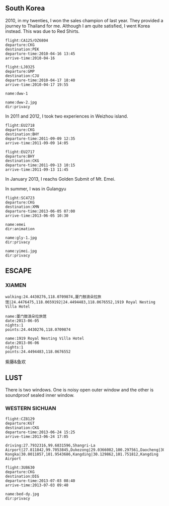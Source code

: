 <a-secret name="timeline"></a-secret>

<a-secret name="wxj"></a-secret>

## South Korea

2010, in my twenties, I won the sales champion of last year. They provided a journey to Thailand for me. Although I am quite satisfied, I went Korea instead. This was due to Red Shirts. 

```<a-flight>
flight:CA125/OZ6804
departure:CKG
destination:PEK
departure-time:2010-04-16 13:45
arrive-time:2010-04-16
```

```<a-flight>
flight:LJ0325
departure:GMP
destination:CJU
departure-time:2010-04-17 18:40
arrive-time:2010-04-17 19:55
```

```<a-img>
name:dww-1
```

```<a-img>
name:dww-2.jpg
dir:privacy
```

In 2011 and 2012, I took two experiences in Weizhou island. 

```<a-flight>
flight:EU2718
departure:CKG
destination:BHY
departure-time:2011-09-09 12:35
arrive-time:2011-09-09 14:05
```

```<a-flight>
flight:EU2717
departure:BHY
destination:CKG
departure-time:2011-09-13 10:15
arrive-time:2011-09-13 11:45
```

In January 2013, I reachs Golden Submit of Mt. Emei. 

In summer, I was in Gulangyu

```<a-flight>
flight:SC4723
departure:CKG
destination:XMN
departure-time:2013-06-05 07:00
arrive-time:2013-06-05 10:30
```

```<a-img>
name:emei
dir:animation
```

```<a-img>
name:gly-1.jpg
dir:privacy
```

```<a-img>
name:yimei.jpg
dir:privacy
```

## ESCAPE

### XIAMEN

```<a-map>
walking:24.4430276,118.0709874,厦门鼓浪朵拉旅馆|24.4476475,118.0659192|24.4494483,118.0676552,1919 Royal Nesting Villa Hotel
```

```<a-hotel>
name:厦门鼓浪朵拉旅馆
date:2013-06-05
nights:1
points:24.4430276,118.0709874
```

```<a-hotel>
name:1919 Royal Nesting Villa Hotel
date:2013-06-06
nights:1
points:24.4494483,118.0676552
```

紫藤&鱼欢

<a-flight flight="CA4166" departure="XMN" departure-time="2013-06-07 22:05" destination="CKG" arrive-time="2013-06-08 00:30"></a-flight>

## LUST

There is two windows. One is noisy open outer window and the other is soundproof sealed inner window.

### WESTERN SICHUAN

```<a-flight>
flight:CZ8129
departure:KGT
destination:CKG
departure-time:2013-06-24 15:25
arrive-time:2013-06-24 17:05
```

```<a-map>
driving:27.7932316,99.6831596,Shangri-La Airport|27.811842,99.7053845,Dukezong|29.0366082,100.297561,Daocheng|30.021596,101.527224,Xinduqiao|30.0011057,101.9543686,Kangding|29.6745313,102.1020761|29.599233,102.171681,Minya Kongka|30.0011057,101.9543686,Kangding|30.129862,101.751812,Kangding Airport
```

```<a-flight>
flight:3U8630
departure:CKG
destination:DIG
departure-time:2013-07-03 08:40
arrive-time:2013-07-03 09:40
```



```<a-img>
name:bed-dy.jpg
dir:privacy
```